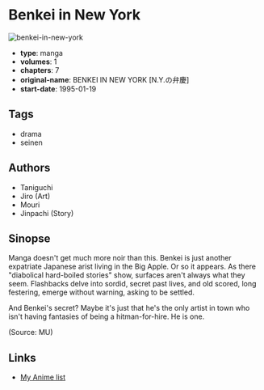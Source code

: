 # Benkei in New York

![benkei-in-new-york](https://cdn.myanimelist.net/images/manga/2/143297.jpg)

-   **type**: manga
-   **volumes**: 1
-   **chapters**: 7
-   **original-name**: BENKEI IN NEW YORK [N.Y.の弁慶]
-   **start-date**: 1995-01-19

## Tags

-   drama
-   seinen

## Authors

-   Taniguchi
-   Jiro (Art)
-   Mouri
-   Jinpachi (Story)

## Sinopse

Manga doesn't get much more noir than this. Benkei is just another expatriate Japanese arist living in the Big Apple. Or so it appears. As there "diabolical hard-boiled stories" show, surfaces aren't always what they seem. Flashbacks delve into sordid, secret past lives, and old scored, long festering, emerge without warning, asking to be settled.

And Benkei's secret? Maybe it's just that he's the only artist in town who isn't having fantasies of being a hitman-for-hire. He is one.

(Source: MU)

## Links

-   [My Anime list](https://myanimelist.net/manga/5819/Benkei_in_New_York)
